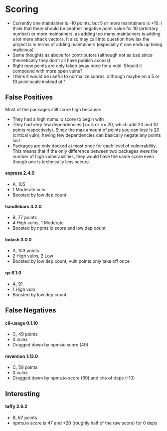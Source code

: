 # Scoring

- Currently one maintainer is -10 points, but 5 or more maintainers is +10. I think that there should be another negative point value for 10 (arbitrary number) or more maintainers, as adding too many maintainers is adding a lot more attack vectors. It also may call into question how lax the project is in terms of adding maintainers (especially if one ends up being malicious)
- Same thoughts as above for contributors (although not as bad since theoretically they don't all have publish access)
- Right now points are only taken away once for a vuln. Should it compound with more open vulns?
- I think it would be useful to normalize scores, although maybe on a 5 or 10 point scale instead of 1

## False Positives

Most of the packages still score high because:
- They had a high npms.io score to begin with
- They had very few dependencies (<= 5 or <= 20, which add 20 and 10 points respectively). Since the max amount of points you can lose is 20 (critical vuln), having few dependencies can basically negate any points lost.
- Packages are only docked at most once for each level of vulnerability. This means that if the only difference between two packages were the number of high vulnerabilities, they would have the same score even though one is technically less secure.

#### express 2.4.0
- A, 105
- 1 Moderate vuln
- Boosted by low dep count

#### handlebars 4.2.0
- B, 77 points
- 4 High vulns, 1 Moderate
- Boosted by npms.io score and low dep count

#### lodash 3.0.0
- A, 103 points
- 2 High vulns, 2 Low
- Boosted by low dep count, vuln points only take off once

#### qs 6.1.0
- A, 91
- 1 High vuln
- Boosted by low dep count

## False Negatives

#### cli-usage 0.1.10
- C, 49 points
- 0 vulns
- Dragged down by npmsio score (49)

#### mversion 1.13.0
- C, 59 points
- 0 vulns
- Dragged down by npms.io score (69) and lots of deps (-10)

## Interesting
#### taffy 2.6.2
- B, 67 points
- npms.io score is 47 and +20 (roughly half of the raw score) for 0 deps
